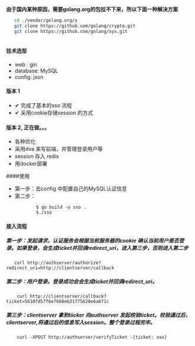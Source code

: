  **由于国内某种原因，需要golang.org的包拉不下来，所以下面一种解决方案**
 ```sh
    cd ./vendor/golang.org/x
    git clone https://github.com/golang/crypto.git
    git clone https://github.com/golang/sys.git
    
 ```

 #### 技术选型
 * web : gin 
 * database: MySQL
 * config: json
 
 #### 版本 1
 
  * ✔ 完成了基本的sso 流程
  * ✔ 采用cookie存储session 的方式
 
 #### 版本 2, 正在做。。。
 
 - 各种优化
 - 采用dva 来写前端，并管理登录用户等
 - session 存入 redis
 - 用docker部署
 
 ####使用
  - 第一步：去config 中配置自己的MySQL认证信息
  - 第二步：
     ```$xslt
             $ go build -o sso .
             $./sso 
     ``` 
 #### 接入流程
 ##### 第一步：发起请求，认证服务会根据当前服务器的cookie 确认当前用户是否登录。如果登录，会生成ticket并回调redirect_uri，进入第三步，否则进入第二步
 ```
    curl http://authserver/authorize?redirect_uri=http://clientserver/callback
```
##### 第二步：用户登录。登录成功会会生成ticket并回调redirect_uri。
```$xslt
    curl http://clientserver/callback?ticket=5610fd57f6e7668eb31775620e6a671c
```
##### 第三步：clientserver 拿到tiicker 向authserver 发起校验ticket。校验通过后，clientserver,将通过后的信息写入session。整个登录过程完毕。
```$xslt
    curl -XPOST http://authserver/verifyTicket -{ticket: xxx}
``` 


